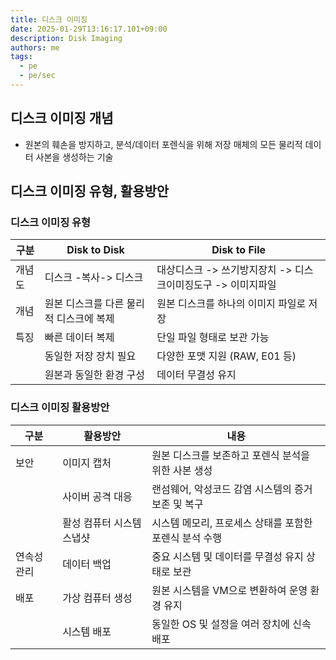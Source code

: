 ```yaml
---
title: 디스크 이미징
date: 2025-01-29T13:16:17.101+09:00
description: Disk Imaging
authors: me
tags:
  - pe
  - pe/sec
---
```


## 디스크 이미징 개념

- 원본의 훼손을 방지하고, 분석/데이터 포렌식을 위해 저장 매체의 모든 물리적 데이터 사본을 생성하는 기술

## 디스크 이미징 유형, 활용방안

### 디스크 이미징 유형

| 구분 | Disk to Disk | Disk to File |
| --- | --- | --- |
| 개념도 | 디스크 -복사-> 디스크 | 대상디스크 -> 쓰기방지장치 -> 디스크이미징도구 -> 이미지파일 |
| 개념 | 원본 디스크를 다른 물리적 디스크에 복제 | 원본 디스크를 하나의 이미지 파일로 저장 |
| 특징 | 빠른 데이터 복제 | 단일 파일 형태로 보관 가능 |
| | 동일한 저장 장치 필요 | 다양한 포맷 지원 (RAW, E01 등) |
| | 원본과 동일한 환경 구성 | 데이터 무결성 유지 |

### 디스크 이미징 활용방안

| 구분 | 활용방안 | 내용 |
| --- | --- | --- |
| 보안 | 이미지 캡처 | 원본 디스크를 보존하고 포렌식 분석을 위한 사본 생성 |
| | 사이버 공격 대응 | 랜섬웨어, 악성코드 감염 시스템의 증거 보존 및 복구 |
| | 활성 컴퓨터 시스템 스냅샷 | 시스템 메모리, 프로세스 상태를 포함한 포렌식 분석 수행 |
| 연속성 관리 | 데이터 백업 | 중요 시스템 및 데이터를 무결성 유지 상태로 보관 |
| 배포 | 가상 컴퓨터 생성 | 원본 시스템을 VM으로 변환하여 운영 환경 유지 |
| |시스템 배포 | 동일한 OS 및 설정을 여러 장치에 신속 배포 |

